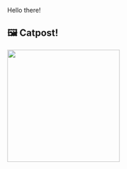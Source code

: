 Hello there!



## 🖼️ Catpost!

<sub>
    <img src="https://cdn2.thecatapi.com/images/8gi.gif" height="256">
</sub>


